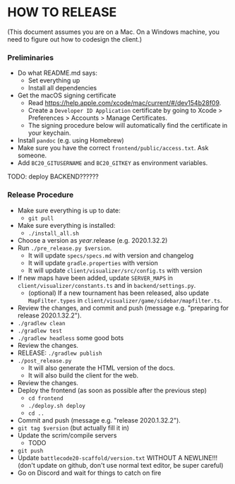 # HOW TO RELEASE

(This document assumes you are on a Mac. On a Windows machine, you need to figure out how to codesign the client.)

### Preliminaries
- Do what README.md says:
    - Set everything up
    - Install all dependencies
- Get the macOS signing certificate
    - Read https://help.apple.com/xcode/mac/current/#/dev154b28f09.
    - Create a `Developer ID Application` certificate by going to Xcode > Preferences > Accounts > Manage Certificates.
    - The signing procedure below will automatically find the certificate in your keychain.
- Install `pandoc` (e.g. using Homebrew)
- Make sure you have the correct `frontend/public/access.txt`. Ask someone.
- Add `BC20_GITUSERNAME` and `BC20_GITKEY` as environment variables.

TODO: deploy BACKEND??????
### Release Procedure
- Make sure everything is up to date:
    - `git pull`
- Make sure everything is installed:
    - `./install_all.sh`
- Choose a version as $year.$release (e.g. 2020.1.32.2)
- Run `./pre_release.py $version`.
    - It will update `specs/specs.md` with version and changelog
    - It will update `gradle.properties` with version
    - It will update `client/visualizer/src/config.ts` with version
- If new maps have been added, update `SERVER_MAPS` in `client/visualizer/constants.ts` and in `backend/settings.py`.
  - (optional) If a new tournament has been released, also update `MapFilter.types` in `client/visualizer/game/sidebar/mapfilter.ts`.
- Review the changes, and commit and push (message e.g. "preparing for release 2020.1.32.2").
- `./gradlew clean`
- `./gradlew test`
- `./gradlew headless` some good bots
- Review the changes.
- RELEASE: `./gradlew publish`
- `./post_release.py`
  - It will also generate the HTML version of the docs.
  - It will also build the client for the web.
- Review the changes.
- Deploy the frontend (as soon as possible after the previous step)
  - `cd frontend`
  - `./deploy.sh deploy`
  - `cd ..`
- Commit and push (message e.g. "release 2020.1.32.2").
- `git tag $version` (but actually fill it in)
- Update the scrim/compile servers
    - TODO
- `git push`
- Update `battlecode20-scaffold/version.txt` WITHOUT A NEWLINE!!! (don't update on github, don't use normal text editor, be super careful)
- Go on Discord and wait for things to catch on fire
